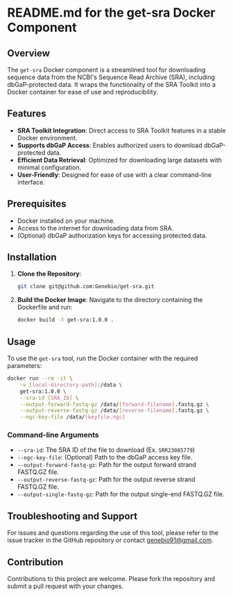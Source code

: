 # README.md for the get-sra Docker Component

## Overview
The `get-sra` Docker component is a streamlined tool for downloading sequence data from the NCBI's Sequence Read Archive (SRA), including dbGaP-protected data. It wraps the functionality of the SRA Toolkit into a Docker container for ease of use and reproducibility.

## Features
- **SRA Toolkit Integration**: Direct access to SRA Toolkit features in a stable Docker environment.
- **Supports dbGaP Access**: Enables authorized users to download dbGaP-protected data.
- **Efficient Data Retrieval**: Optimized for downloading large datasets with minimal configuration.
- **User-Friendly**: Designed for ease of use with a clear command-line interface.

## Prerequisites
- Docker installed on your machine.
- Access to the internet for downloading data from SRA.
- (Optional) dbGaP authorization keys for accessing protected data.

## Installation
1. **Clone the Repository**:
   ```bash
   git clone git@github.com:Genebio/get-sra.git
   ```
2. **Build the Docker Image**:
   Navigate to the directory containing the Dockerfile and run:
   ```bash
   docker build -t get-sra:1.0.0 .
   ```

## Usage
To use the `get-sra` tool, run the Docker container with the required parameters:

```bash
docker run --rm -it \
    -v [local-directory-path]:/data \
    get-sra:1.0.0 \
    --sra-id [SRA_ID] \
    --output-forward-fastq-gz /data/[forward-filename].fastq.gz \
    --output-reverse-fastq-gz /data/[reverse-filename].fastq.gz \
    --ngc-key-file /data/[keyfile.ngc]
```

### Command-line Arguments
- `--sra-id`: The SRA ID of the file to download (Ex. `SRR23085779`)
- `--ngc-key-file`: (Optional) Path to the dbGaP access key file.
- `--output-forward-fastq-gz`: Path for the output forward strand FASTQ.GZ file.
- `--output-reverse-fastq-gz`: Path for the output reverse strand FASTQ.GZ file.
- `--output-single-fastq-gz`: Path for the output single-end FASTQ.GZ file.

## Troubleshooting and Support
For issues and questions regarding the use of this tool, please refer to the issue tracker in the GitHub repository or contact genebio91@gmail.com.

## Contribution
Contributions to this project are welcome. Please fork the repository and submit a pull request with your changes.
